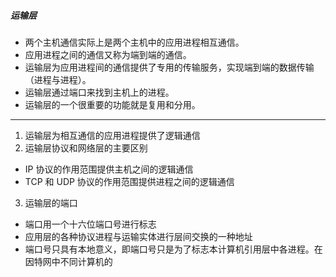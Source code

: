 ##### 运输层
#####

- 两个主机通信实际上是两个主机中的应用进程相互通信。
- 应用进程之间的通信又称为端到端的通信。
- 运输层为应用进程间的通信提供了专用的传输服务，实现端到端的数据传输（进程与进程）。
- 运输层通过端口来找到主机上的进程。
- 运输层的一个很重要的功能就是复用和分用。

---
1. 运输层为相互通信的应用进程提供了逻辑通信
2. 运输层协议和网络层的主要区别
- IP 协议的作用范围提供主机之间的逻辑通信
- TCP 和 UDP 协议的作用范围提供进程之间的逻辑通信

3. 运输层的端口
- 端口用一个十六位端口号进行标志
- 应用层的各种协议进程与运输实体进行层间交换的一种地址
- 端口号只具有本地意义，即端口号只是为了标志本计算机引用层中各进程。在因特网中不同计算机的
